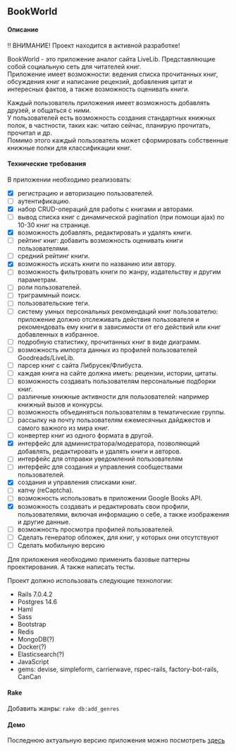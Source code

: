 ## BookWorld

#### Описание

:bangbang: ВНИМАНИЕ! Проект находится в активной разработке!

BookWorld - это приложение аналог сайта LiveLib. Представляющие собой социальную сеть для читателей книг.  
Приложение имеет возможности: ведения списка прочитанных книг, обсуждения книг и написание рецензий, добавления цитат и интересных фактов, а также возможность оценивать книги.

Каждый пользователь приложения имеет возможность добавлять друзей, и общаться с ними.  
У пользователей есть возможность создания стандартных книжных полок, в частности, таких как: читаю сейчас, планирую прочитать, прочитал и др.  
Помимо этого каждый пользователь может сформировать собственные книжные полки для классификации книг.


#### Технические требования
В приложении необходимо реализовать:
- [x] регистрацию и авторизацию пользователей.
- [ ] аутентификацию.
- [x] набор CRUD-операций для работы с книгами и авторами.
- [ ] вывод списка книг с динамической pagination (при помощи ajax) по 10-30 книг на странице.
- [x] возможность добавлять, редактировать и удалять книги.
- [ ] рейтинг книг: добавить возможность оценивать книги пользователями.
- [ ] средний рейтинг книги.
- [x] возможность искать книги по названию или автору. 
- [ ] возможность фильтровать книги по жанру, издательству и другим параметрам.
- [ ] роли пользователей.
- [ ] триграммный поиск.
- [ ] пользовательские теги.
- [ ] систему умных персональных рекомендаций книг пользователю: приложение должно отслеживать действия пользователя 
  и рекомендовать ему книги в зависимости от его действий или книг добавленных в избранное.
- [ ] подробную статистику, прочитанных книг в виде диаграмм.
- [ ] возможность импорта данных из профилей пользователей Goodreads/LiveLib.
- [ ] парсер книг с сайта Либрусек/Флибуста.
- [ ] каждая книга на сайте должна иметь: рецензии, истории, цитаты.
- [ ] возможность создавать пользователям персональные подборки книг.
- [ ] различные книжные активности для пользователей: например книжный вызов и конкурсы. 
- [ ] возможность объединяться пользователям в тематические группы.
- [ ] рассылку на почту пользователям ежемесячных дайджестов и самого важного из мира книг.
- [ ] конвертер книг из одного формата в другой.
- [x] интерфейс для администратора/модератора, позволяющий добавлять, редактировать и удалять книги и авторов.
- [ ] интерфейс для отправки уведомлений пользователям
- [ ] интерфейс для создания и управления сообществами пользователей.
- [x] создания и управления списками книг.
- [ ] капчу (reCaptcha).
- [ ] возможность использовать в приложении Google Books API.
- [x] возможность создавать и редактировать свои профили, пользователями, включая информацию о себе, а также изображения и другие данные.
- [ ] возможность просмотра профилей пользователей.
- [ ] Сделать генератор обложек, для книг, у которых они отсутствуют
- [ ] Сделать мобильную версию

Для приложения необходимо применить базовые паттерны проектирования. А также написать тесты.

Проект должно использовать следующие технологии:
- Rails 7.0.4.2
- Postgres 14.6
- Haml
- Sass
- Bootstrap
- Redis
- MongoDB(?)
- Docker(?)
- Elasticsearch(?)
- JavaScript
- gems: devise, simpleform, carrierwave, rspec-rails, factory-bot-rails, CanCan

#### Rake

Добавить жанры: 
`rake db:add_genres`

#### Демо

Последнюю актуальную версию приложения можно посмотреть [здесь](http://book-world.88.119.175.52.sslip.io/)

